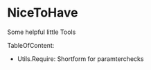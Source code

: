# NiceToHave
Some helpful little Tools

TableOfContent:
* Utils.Require: Shortform for paramterchecks